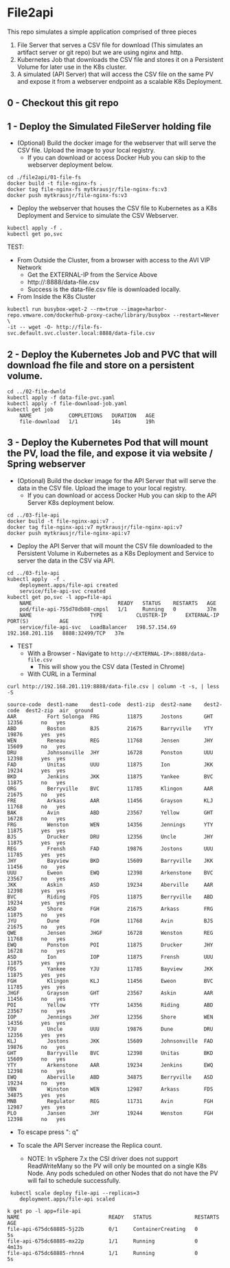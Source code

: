 # File2api
This repo simulates a simple application comprised of three pieces
1. File Server that serves a CSV file for download (This simulates an artifact server or git repo) but we are using nginx and http.
2. Kubernetes Job that downloads the CSV file and stores it on a Persistent Volume for later use in the K8s cluster.
3. A simulated (API Server) that will access the CSV file on the same PV and expose it from a webserver endpoint as a scalable K8s Deployment.

## 0 - Checkout this git repo

## 1 - Deploy the Simulated FileServer holding file 
- (Optional) Build the docker image for the webserver that will serve the CSV file. Upload the image to your local registry.
	- If you can download or access Docker Hub you can skip to the webserver deployment below. 
```shell
cd ./file2api/01-file-fs
docker build -t file-nginx-fs .
docker tag file-nginx-fs mytkrausjr/file-nginx-fs:v3
docker push mytkrausjr/file-nginx-fs:v3
```

- Deploy the webserver that houses the CSV file to Kubernetes as a K8s Deployment and Service to simulate the CSV Webserver.

```shell
kubectl apply -f . 
kubectl get po,svc
```

TEST:
- From Outside the Cluster, from a browser with access to the AVI VIP Network
	- Get the EXTERNAL-IP from the Service Above 	
	- http://<EXTERNAL-IP>:8888/data-file.csv
	- Success is the data-file.csv file is downloaded locally.
- From Inside the K8s Cluster
```shell
kubectl run busybox-wget-2 --rm=true --image=harbor-repo.vmware.com/dockerhub-proxy-cache/library/busybox --restart=Never \
-it -- wget -O- http://file-fs-svc.default.svc.cluster.local:8888/data-file.csv
```
## 2 - Deploy the Kubernetes Job and PVC that will download fhe file and store on a persistent volume.
```shell
cd ../02-file-dwnld
kubectl apply -f data-file-pvc.yaml
kubectl apply -f file-download-job.yaml
kubectl get job
	NAME            COMPLETIONS   DURATION   AGE
	file-download   1/1           14s        19h
```

## 3 - Deploy the Kubernetes Pod that will mount the PV, load the file, and expose it via website / Spring webserver
- (Optional) Build the docker image for the API Server that will serve the data in the CSV file. Upload the image to your local registry.
	- If you can download or access Docker Hub you can skip to the API Server K8s deployment below. 
```shell
cd ../03-file-api
docker build -t file-nginx-api:v7 .
docker tag file-nginx-api:v7 mytkrausjr/file-nginx-api:v7
docker push mytkrausjr/file-nginx-api:v7
```
- Deploy the API Server that will mount the CSV file downloaded to the Persistent Volume in Kubernetes as a K8s Deployment and Service to server the data in the CSV via API.
```shell
cd ../03-file-api
kubectl apply  -f .
	deployment.apps/file-api created
	service/file-api-svc created
kubectl get po,svc -l app=file-api
	NAME                            READY   STATUS    RESTARTS   AGE
	pod/file-api-755d78db88-cmpsl   1/1     Running   0          37m
	NAME                   TYPE           CLUSTER-IP      EXTERNAL-IP       PORT(S)          AGE
	service/file-api-svc   LoadBalancer   198.57.154.69   192.168.201.116   8888:32499/TCP   37m
```

- TEST
	- With a Browser - Navigate to ````http://<EXTERNAL-IP>:8888/data-file.csv````
 		- This will show you the CSV data (Tested in Chrome) 	
 	- With CURL in a Terminal
```shell     
curl http://192.168.201.119:8888/data-file.csv | column -t -s, | less -S

source-code  dest1-name    dest1-code  dest1-zip  dest2-name    dest2-code  dest2-zip  air  ground
AAR          Fort Solonga  FRG         11875      Jostons       GHT         12356      no   yes
ABD          Boston        BJS         21675      Barryville    YTY         19876      yes  yes
WEN          Reneau        REG         11768      Jensen        JHY         15609      no   yes
DRU          Johnsonville  JHY         16728      Ponston       UUU         12398      yes  yes
FAD          Unitas        UUU         11875      Ion           JKK         19234      yes  yes
BKD          Jenkins       JKK         11875      Yankee        BVC         11875      no   yes
ORG          Berryville    BVC         11785      Klingon       AAR         21675      no   yes
FRE          Arkass        AAR         11456      Grayson       KLJ         11768      no   yes
BAK          Avin          ABD         23567      Yellow        GHT         16728      no   yes
FRG          Wenston       WEN         14356      Jennings      YTY         11875      yes  yes
BJS          Drucker       DRU         12356      Uncle         JHY         11875      yes  yes
REG          Frensh        FAD         19876      Jostons       UUU         11785      yes  yes
JHY          Bayview       BKD         15609      Barryville    JKK         11456      no   yes
UUU          Eweon         EWQ         12398      Arkenstone    BVC         23567      no   yes
JKK          Askin         ASD         19234      Aberville     AAR         12398      yes  yes
BVC          Riding        FDS         11875      Berryville    ABD         19234      yes  yes
ASD          Shore         FGH         21675      Arkass        FRG         11875      no   yes
JYU          Dune          FGH         11768      Avin          BJS         21675      no   yes
QWE          Jensen        JHGF        16728      Wenston       REG         11768      no   yes
EWQ          Ponston       POI         11875      Drucker       JHY         16728      no   yes
ASD          Ion           IOP         11875      Frensh        UUU         11875      yes  yes
FDS          Yankee        YJU         11785      Bayview       JKK         11875      yes  yes
FGH          Klingon       KLJ         11456      Eweon         BVC         11785      yes  yes
JHGF         Grayson       GHT         23567      Askin         AAR         11456      no   yes
POI          Yellow        YTY         14356      Riding        ABD         23567      no   yes
IOP          Jennings      JHY         12356      Shore         WEN         14356      yes  yes
YJU          Uncle         UUU         19876      Dune          DRU         12356      yes  yes
KLJ          Jostons       JKK         15609      Johnsonville  FAD         19876      no   yes
GHT          Barryville    BVC         12398      Unitas        BKD         15609      no   yes
YTY          Arkenstone    AAR         19234      Jenkins       EWQ         12398      no   yes
EWQ          Aberville     ABD         34875      Berryville    ASD         19234      no   yes
VBN          Winston       WEN         12987      Arkass        FDS         34875      yes  yes
MNB          Regulator     REG         11731      Avin          FGH         12987      yes  yes
PLO          Jansen        JHY         19244      Wenston       FGH         12398      no   yes
```
- To escape press ": q"

- To scale the API Server increase the Replica count.
	- NOTE: In vSphere 7.x the CSI driver does not support ReadWriteMany so the PV will only be mounted on a single K8s Node. Any pods scheduled on other Nodes that do not have the PV will fail to schedule successfully.

```shell
 kubectl scale deploy file-api --replicas=3
 	deployment.apps/file-api scaled

k get po -l app=file-api
NAME                             READY   STATUS              RESTARTS   AGE
file-api-675dc68885-5j22b        0/1     ContainerCreating   0          5s
file-api-675dc68885-mx22p        1/1     Running             0          4m13s
file-api-675dc68885-rhnn4        1/1     Running             0          5s

```
